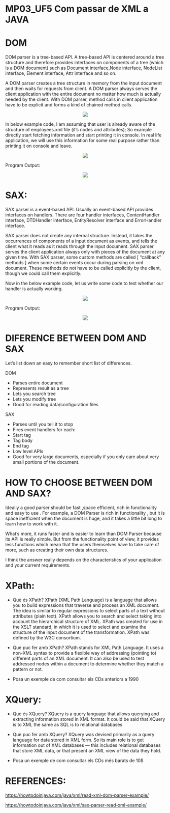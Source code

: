 # MP03_UF5 Com passar de XML a JAVA


# DOM
DOM parser is a tree-based API. A tree-based API is centered around a tree structure and therefore provides interfaces on components of a tree (which is a DOM document) such as Document interface,Node interface, NodeList interface, Element interface, Attr interface and so on.

A DOM parser creates a tree structure in memory from the input document and then waits for requests from client. A DOM parser always serves the client application with the entire document no matter how much is actually needed by the client. With DOM parser, method calls in client application have to be explicit and forms a kind of chained method calls.

 

<p align=center>
<img src=https://user-images.githubusercontent.com/91154202/200001635-86f2316a-2341-4e27-9926-141edbd132fd.png>
</p>
     
In below example code, I am assuming that user is already aware of the structure of employees.xml file (it’s nodes and attributes); So example directly start fetching information and start printing it in console. In real life application, we will use this information for some real purpose rather than printing it on console and leave.

<p align=center>
<img src=https://user-images.githubusercontent.com/91154202/200003679-4edc8594-ba4a-41c9-9c5b-fec7ef97d012.png>
</p>

Program Output:
     
<p align=center>
<img src=https://user-images.githubusercontent.com/91154202/200003808-e599ce9d-29e2-4661-aec5-8354d17b2a4c.png>
</p>




# SAX:

SAX parser is a event-based API. Usually an event-based API provides interfaces on handlers. There are four handler interfaces, ContentHandler interface, DTDHandler interface, EntityResolver interface and ErrorHandler interface.

SAX parser does not create any internal structure. Instead, it takes the occurrences of components of a input document as events, and tells the client what it reads as it reads through the input document. SAX parser serves the client application always only with pieces of the document at any given time. With SAX parser, some custom methods are called [ “callback” methods ] when some certain events occur during parsing on xml document. These methods do not have to be called explicitly by the client, though we could call them explicitly.

Now in the below example code, let us write some code to test whether our handler is actually working.

<p align=center>
<img src=https://user-images.githubusercontent.com/91154202/200005982-f6867a0a-cff6-4eeb-a6d0-98cb584f22d2.png>
</p>

Program Output:
<p align=center>
<img src=https://user-images.githubusercontent.com/91154202/200006674-cbd421f6-4493-4c28-9ad5-e41ae81d4127.png>
</p>



# DIFERENCE BETWEEN DOM AND SAX

Let’s list down an easy to remember short list of differences.

DOM 

- Parses entire document
- Represents result as a tree
- Lets you search tree
- Lets you modify tree
- Good for reading data/configuration files


SAX

- Parses until you tell it to stop
- Fires event handlers for each:
- Start tag
- Tag body
- End tag
- Low level APIs
- Good for very large documents, especially if you only care about very small portions of the document.


# HOW TO CHOOSE BETWEEN DOM AND SAX?

Ideally a good parser should be fast ,space efficient, rich in functionality and easy to use . For example, a DOM Parser is rich in functionality , but it is space inefficient when the document is huge, and it takes a little bit long to learn how to work with it.

What’s more, it runs faster and is easier to learn than DOM Parser because its API is really simple. But from the functionality point of view, it provides less functions which mean that the users themselves have to take care of more, such as creating their own data structures.

I think the answer really depends on the characteristics of your application and your current requirements.

#
#

# XPath:
- Què és XPath?
XPath (XML Path Language) is a language that allows you to build expressions that traverse and process an XML document. The idea is similar to regular expressions to select parts of a text without attributes (plain text). XPath allows you to search and select taking into account the hierarchical structure of XML. XPath was created for use in the XSLT standard, in which it is used to select and examine the structure of the input document of the transformation. XPath was defined by the W3C consortium.



- Què puc fer amb XPath?
XPath stands for XML Path Language. It uses a non-XML syntax to provide a flexible way of addressing (pointing to) different parts of an XML document. It can also be used to test addressed nodes within a document to determine whether they match a pattern or not.


- Posa un exemple de com consultar els CDs anteriors a 1990


# XQuery:
- Què és XQuery?
XQuery is a query language that allows querying and extracting information stored in XML format. It could be said that XQuery is to XML the same as SQL is to relational databases

- Què puc fer amb XQuery?
XQuery was devised primarily as a query language for data stored in XML form. So its main role is to get information out of XML databases — this includes relational databases that store XML data, or that present an XML view of the data they hold.

- Posa un exemple de com consultar els CDs més barats de 10$




# REFERENCES:
https://howtodoinjava.com/java/xml/read-xml-dom-parser-example/

https://howtodoinjava.com/java/xml/sax-parser-read-xml-example/

